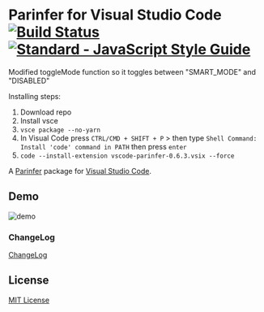 # Parinfer for Visual Studio Code [![Build Status](https://travis-ci.org/shaunlebron/vscode-parinfer.svg?branch=master)](https://travis-ci.org/shaunlebron/vscode-parinfer) <a href="https://standardjs.com"><img src="https://img.shields.io/badge/code_style-standard-brightgreen.svg" alt="Standard - JavaScript Style Guide"></a>

Modified toggleMode function so it toggles between "SMART_MODE" and "DISABLED"

Installing steps:

1. Download repo
2. Install vsce
3. `vsce package --no-yarn`
4. In Visual Code press `CTRL/CMD + SHIFT + P` > then type `Shell Command: Install 'code' command in PATH` then press `enter`
5. `code --install-extension vscode-parinfer-0.6.3.vsix --force`



A [Parinfer] package for [Visual Studio Code].

## Demo

![demo](parinfer.gif)

### ChangeLog

[ChangeLog](https://github.com/shaunlebron/vscode-parinfer/releases)

## License

[MIT License](LICENSE.md)

[Parinfer]:http://shaunlebron.github.io/parinfer/
[Visual Studio Code]:https://code.visualstudio.com
